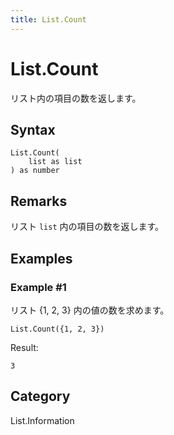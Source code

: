 ```yaml
---
title: List.Count
---
```


# List.Count


リスト内の項目の数を返します。


## Syntax

```powerquery
List.Count(
    list as list
) as number
```


## Remarks

リスト <code>list</code> 内の項目の数を返します。


## Examples

### Example #1 
リスト \{1, 2, 3} 内の値の数を求めます。
```powerquery
List.Count({1, 2, 3})
```

Result: 
```powerquery
3
```




## Category
List.Information
